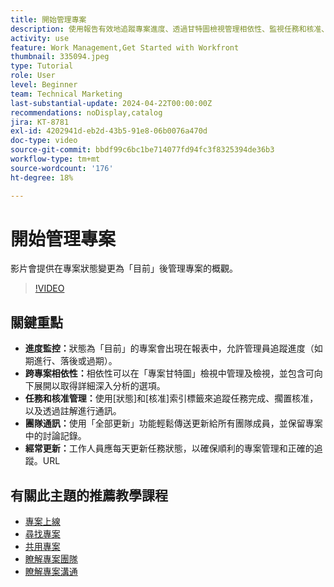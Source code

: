 ```yaml
---
title: 開始管理專案
description: 使用報告有效地追蹤專案進度、透過甘特圖檢視管理相依性、監視任務和核准、增強團隊溝通，以及透過頻繁更新確保順暢的工作流程。
activity: use
feature: Work Management,Get Started with Workfront
thumbnail: 335094.jpeg
type: Tutorial
role: User
level: Beginner
team: Technical Marketing
last-substantial-update: 2024-04-22T00:00:00Z
recommendations: noDisplay,catalog
jira: KT-8781
exl-id: 4202941d-eb2d-43b5-91e8-06b0076a470d
doc-type: video
source-git-commit: bbdf99c6bc1be714077fd94fc3f8325394de36b3
workflow-type: tm+mt
source-wordcount: '176'
ht-degree: 18%

---
```


# 開始管理專案

影片會提供在專案狀態變更為「目前」後管理專案的概觀&#x200B;。

>[!VIDEO](https://video.tv.adobe.com/v/3445178/?quality=12&learn=on&enablevpops=1&captions=chi_hant)

## 關鍵重點

* **進度監控：**&#x200B;狀態為「目前」的專案會出現在報表中，允許管理員追蹤進度（如期進行、落後或過期）。
* **跨專案相依性：**&#x200B;相依性可以在「專案甘特圖」檢視中管理及檢視，並包含可向下展開以取得詳細深入分析的選項。
* **任務和核准管理：**&#x200B;使用[狀態]和[核准]索引標籤來追蹤任務完成、擱置核准，以及透過註解進行通訊。
* **團隊通訊：**&#x200B;使用「全部更新」功能輕鬆傳送更新給所有團隊成員，並保留專案中的討論記錄。
* **經常更新：**&#x200B;工作人員應每天更新任務狀態，以確保順利的專案管理和正確的追蹤。&#x200B;URL


## 有關此主題的推薦教學課程

* [專案上線](/help/manage-work/projects/take-a-project-live.md)
* [尋找專案](/help/manage-work/projects/find-projects.md)
* [共用專案](/help/manage-work/projects/share-a-project.md)
* [瞭解專案團隊](/help/manage-work/projects/understand-the-project-team.md)
* [瞭解專案溝通](/help/manage-work/projects/understand-project-communication.md)
